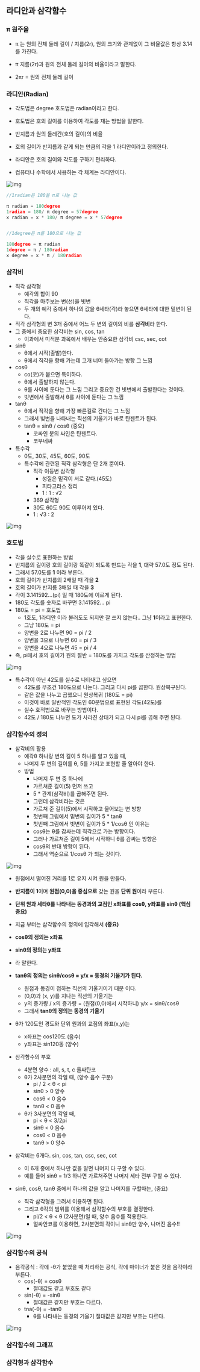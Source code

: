 ## 라디안과 삼각함수


### π 원주율
- π 는 원의 전체 둘레 길이 / 지름(2r), 원의 크기와 관계없이 그 비율값은 항상 3.14를 가진다.

- π 지름(2r)과 원의 전체 둘레 길이의 비율이라고 말한다.

- 2πr = 원의 전체 둘레 길이


### 라디안(Radian)
- 각도법은 degree 호도법은 radian이라고 한다.

- 호도법은 호의 길이를 이용하여 각도를 재는 방법을 말한다.

- 반지름과 원의 둘레간(호의 길이)의 비율

- 호의 길이가 반지름과 같게 되는 만큼의 각을 1 라디안이라고 정의한다.

- 라디안은 호의 길이와 각도를 구하기 편리하다.

- 컴퓨터나 수학에서 사용하는 각 체계는 라디안이다.


![img](Img/radian.png)


```C++
//1radian은 180을 π로 나눈 값 

π radian = 180degree
1radian = 180/ π degree = 57degree
x radian = x * 180/ π degree = x * 57degree


//1degree은 π를 180으로 나눈 값

180degree = π radian
1degree = π / 180radian
x degree = x * π / 180radian
```

### 삼각비
- 직각 삼각형
  - 예각의 합이 90
  - 직각을 마주보는 변(선)을 빗변
  - 두  개의 예각 중에서 하나의 값을 θ세타(각)라 놓으면 θ세타에 대한 밑변이 된다.
- 직각 삼각형의 변 3개 중에서 어느 두 변의 길이의 비를 **삼각비**라 한다.
- 그 중에서 중요한 삼각비는 sin, cos, tan
  - 이과에서 미적분 과목에서 배우는 안중요한 삼각비 csc, sec, cot
- sinθ
  - θ에서 시작(출발)한다.
  - θ에서 직각을 향해 가는데 고개 너머 돌아가는 방향 그 느낌
- cosθ
  - co(코)가 붙으면 특이하다.
  - θ에서 출발하지 않는다.
  - θ를 사이에 둔다는 그 느낌 그리고 중요한 건 빗변에서 출발한다는 것이다.
  - 빗변에서 출발해서 θ를 사이에 둔다는 그 느낌
- tanθ
  - θ에서 직각을 향해 가장 빠른길로 간다는 그 느낌
  - 그래서 빛변을 나타내는 직선의 기울기가 바로 탄젠트가 된다.
  - tanθ = sinθ / cosθ (중요)
    - 코싸인 분의 싸인은 탄젠트다.
    - 코부네싸
- 특수각
  - 0도, 30도, 45도, 60도, 90도
  - 특수각에 관련된 직각 삼각형은 단 2개 뿐이다.
    - 직각 이등변 삼각형
      - 성질은 밑각이 서로 같다.(45도)
      - 피타고라스 정리
      - 1 : 1 : √2
    -  369 삼각형
      - 30도 60도 90도 이루어져 있다.
      -  1 : √3 : 2

![img](Img/bi.png)


### 호도법
- 각을 실수로 표현하는 방법
- 반지름의 길이랑 호의 길이랑 똑같이 되도록 만드는 각을 **1**, 대략 57.0도 정도 된다.
- 그래서 57.0도를 **1** 이라 부른다.
- 호의 길이가 반지름의 2배일 때 각을 **2**
- 호의 길이가 반지름 3배일 때 각을 **3**
- 각이 3.141592...(pi) 일 때 180도에 이르게 된다.
- 180도 각도를 숫자로 바꾸면 3.141592... pi
- 180도 = pi = 호도법
  - 1호도, 1라디안 이라 불러도도 되지만 잘 쓰지 않는다.. 그냥 **1**이라고 표현한다.
  - 그냥 180도 = pi
  - 양변을 2로 나누면 90 = pi / 2
  - 양변을 3으로 나누면 60 = pi / 3
  - 양변을 4으로 나누면 45 = pi / 4
- 즉, pi에서 호의 길이가 원의 절반 = 180도를 가지고 각도를 산정하는 방법

![img](Img/hodo.png)

- 특수각이 아닌 42도를 실수로 나타내고 싶으면 
  - 42도를 무조건 180도으로 나눈다. 그리고 다시 pi를 곱한다. 원상복구된다. 
  - 같은 값을 나누고 곱했으니 원상복귀 (180도 = pi)
  - 이것이 바로 일반적인 각도인 60분법으로 표현된 각도(42도)를
  - 실수 호적법으로 바꾸는 방법이다.
  - 42도 / 180도 나누면 도가 사라진 상태가 되고 다시 pi를 곱해 주면 된다.




### 삼각함수의 정의
- 삼각비의 활용
  - 예각θ 하나랑 변의 길이 5 하나를 알고 있을 때,
  - 나머지 두 변의 길이를 θ, 5를 가지고 표현할 줄 알아야 한다.
  - 방법
    - 나머지 두 변 중 하나에
    - 가르쳐준 길이(5) 먼저 쓰고
    - 5 * 관계(삼각비)를 곱해주면 된다.
    - 그런데 삼각비라는 것은
    - 가르쳐 준 길이(5)에서 시작하고 물어보는 변 방향
    - 첫번째 그림에서 밑변의 길이가 5 * tanθ
    - 첫번째 그림에서 빗변이 길이가 5 * 1/cosθ 인 이유는
    - cosθ는 θ를 감싸는데 직각으로 가는 방향이다.
    - 그러나 가르쳐준 길이 5에서 시작하니 θ를 감싸는 방향은
    - cosθ의 반대 방향이 된다.
    - 그래서 역순으로 1/cosθ 가 되는 것이다.
      
![img](Img/bi3.png)

- 원점에서 떨어진 거리를 1로 유지 시켜 원을 만들다.
- **반지름이 1**이며 **원점(0,0)을 중심으로** 갖는 원을 **단위 원**이라 부른다.
- **단위 원과 세타θ를 나타내는 동경과의 교점인 x좌표를 cosθ, y좌표를 sinθ (핵심 중요)**
- 지금 부터는 삼각함수의 정의에 입각해서 **(중요)**
- **cosθ의 정의는 x좌표**
- **sinθ의 정의는 y좌표**
- 라 말한다.
- **tanθ의 정의는 sinθ/cosθ = y/x = 동경의 기울기가 된다.**
  - 원점과 동경이 접하는 직선의 기울기이기 때문 이다.
  - (0,0)과 (x, y)를 지나는 직선의 기울기는
  - y의 증가량 / x의 증가량 = (원점(0,0)에서 시작하니) y/x = sinθ/cosθ
  - 그래서 **tanθ의 정의는 동경의 기울기**
- θ가 120도인 경도와 단위 원과의 교점의 좌표(x,y)는
  - x좌표는 cos120도 (음수)
  - y좌표는 sin120동 (양수)

- 삼각함수의 부호
  - 4분면 양수 : all, s, t, c 올싸탄코
  - θ가 2사분면의 각일 때, (양수 음수 구분)
    - pi / 2 < θ < pi 
    - sinθ > 0 양수
    - cosθ < 0 음수
    - tanθ < 0 음수
  - θ가 3사분면의 각일 때,
    - pi < θ < 3/2pi
    - sinθ < 0 음수
    - cosθ < 0 음수
    - tanθ > 0 양수

- 삼각비는 6개다. sin, cos, tan, csc, sec, cot
  - 이 6개 중에서 하나만 값을 알면 나머지 다 구할 수 있다.
  - 예를 들어 sinθ = 1/3 하나면 가르쳐주면 나머지 세타 전부 구할 수 있다.

- sinθ, cosθ, tanθ 중에서 하나의 값을 알고 나머지를 구할때는, (중요)
  - 직각 삼각형을 그려서 이용하면 된다.
  - 그리고 θ각의 범위를 이용해서 삼각함수의 부호를 결정한다.
    - pi/2 < θ < θ (2사분면)일 때, 양수 음수를 적용한다.
    - 얼싸안코를 이용하면, 2사분면의 각이니 sinθ만 양수, 나머진 음수!!

![img](Img/bi4.png)



### 삼각함수의 공식
- 음각공식 : 각에 -θ가 붙었을 때 처리하는 공식, 각에 마이너가 붙은 것을 음각이라 부른다.
  - cos(-θ) = cosθ
    - 절대값도 같고 부호도 같다
  - sin(-θ) = -sinθ
    - 절대값은 같지만 부호는 다르다.
  - tna(-θ) = -tanθ
    - θ를 나타내는 동경의 기울기 절대값은 같지만 부호는 다르다.  

![img](Img/bi5.png)



















### 삼각함수의 그래프


### 삼각형과 삼각함수
































